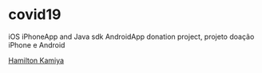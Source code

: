 # covid19
iOS iPhoneApp and Java sdk AndroidApp donation project, projeto doação iPhone e Android

<div class="LI-profile-badge"  data-version="v1" data-size="medium" data-locale="pt_BR" data-type="vertical" data-theme="light" data-vanity="hamilton-kamiya-061a1923"><a class="LI-simple-link" href='https://br.linkedin.com/in/hamilton-kamiya-061a1923?trk=profile-badge'>Hamilton Kamiya</a></div>
